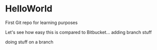# HelloWorld
First Git repo for learning purposes


Let's see how easy this is compared to Bitbucket... adding branch stuff

doing stuff on a branch
